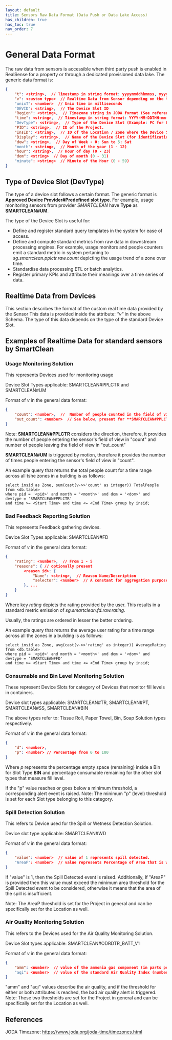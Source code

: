 ```yaml
---
layout: default
title: Sensors Raw Data Format (Data Push or Data Lake Access)
has_children: true
has_toc: true
nav_order: 7
---
```

# General Data Format
The raw data from sensors is accessible when third party push is enabled in RealSense for a property or through a dedicated provisioned data lake.
The generic data format is:

```json
{
	"t": <string>,  // Timestamp in string format: yyyymmddhhmmss, yyyy=year, mm=month, dd=day
	"v": <custom type>  // Realtime Data from Sensor depending on the type of the Sensor
	"unixT": <number>  // Unix time in milliseconds
	"DEVID": <string>,  // The Device Slot ID
	"Region": <string>,  // Timezone string in JODA format (See reference at bottom of page)
	"time": <string>,  // Timestamp in string format: YYYY-MM-DDTHH:mm:ss+offset
	"DevType": <string>,  // Type of the Device Slot (Example: PC for People Counter, FD for Feedback etc).
	"PID": <string>,  // ID of the Project.
	"InsID": <string>,  // ID of the Location / Zone where the Device Slot is located.
	"Display": <string>,  // Name of the Device Slot (for identification)
	"dow": <string>,  // Day of Week - 0: Sun to 5: Sat
	"month": <string>,  // Month of the year (1 - 12)
	"hour": <string>,  // Hour of day (0 - 23)
	"dom": <string>  // Day of month (0 - 31)
	"minute": <string>  // Minute of the Hour (0 - 59)
}
```

## Type of Device Slot (DevType)
The type of a device slot follows a certain format. 
The generic format is **Approved Device Provider#Predefined slot type**. 
For example, usage monitoring sensors from provider *SMARTCLEAN* have **Type** as **SMARTCLEAN#UM**.

The type of the Device Slot is useful for:
* Define and register standard query templates in the system for ease of access.
* Define and compute standard metrics from raw data in downstream processing engines. For example, usage monitors and people counters emit a standard metric in system pertaning to *sg.smartclean.pplctr.raw.count* depicting the usage trend of a zone over time.
* Standardise data processing ETL or batch analytics.
* Register primary KPIs and attribute their meanings over a time series of data.

## Realtime Data from Devices
This section describes the format of the custom real time data provided by the Sensor
This data is provided inside the attribute: *"v"* in the above Schema. 
The type of this data depends on the type of the standard Device Slot.

## Examples of Realtime Data for standard sensors by SmartClean

### Usage Monitoring Solution
This represents Devices used for monitoring usage

Device Slot Types applicable: SMARTCLEAN#PPLCTR and SMARTCLEAN#UM

Format of *v* in the general data format:
```json
{
	"count": <number>,  //  Number of people counted in the field of view at a time.
	"out_count": <number>  // See below, present for **SMARTCLEAN#PPLCTR** type only
}
```
Note: 
**SMARTCLEAN#PPLCTR** considers the direction, therefore, it 
provides the number of people entering the sensor's field of view in "count"
and number of people leaving the field of view in "out_count"

**SMARTCLEAN#UM** is triggered by motion, therefore it provides the number of times
people entering the sensor's field of view in "count".

An example query that returns the total people count for a time range across all tshe zones in a building is as follows:
```
select insid as Zone, sum(cast(v->>'count' as integer)) TotalPeople from <db.table>
where pid = '<pid>' and month = '<month>' and dom = '<dom>' and devtype = 'SMARTCLEAN#PPLCTR'
and time >= <Start Time> and time <= <End Time> group by insid;
```

### Bad Feedback Reporting Solution
This represents Feedback gathering devices.

Device Slot Types applicable: SMARTCLEAN#FD

Format of *v* in the general data format:
```json
{
	"rating": <number>,  // From 1 - 5
	"reasons": { // optionally present
		<reason id>: {
			"Name": <string>,  // Reason Name/Description
			"selector": <number>  // A constant for aggregation purposes
		}, ...
	}
}
```
Where key *rating* depicts the rating provided by the user. This results in a 
standard metric emission of *sg.smartclean.fd.raw.rating*.

Usually, the ratings are ordered in lesser the better ordering.

An example query that returns the average user rating for a time range across all the zones in a building is as follows:
```
select insid as Zone, avg(cast(v->>'rating' as integer)) AverageRating from <db.table>
where pid = '<pid>' and month = '<month>' and dom = '<dom>' and devtype = 'SMARTCLEAN#FD'
and time >= <Start Time> and time <= <End Time> group by insid;
```

### Consumable and Bin Level Monitoring Solution 
These represent Device Slots for category of Devices that monitor fill levels in containers.

Device slot types applicable: SMARTCLEAN#TR, SMARTCLEAN#PT, SMARTCLEAN#SS, SMARTCLEAN#BIN

The above types refer to: Tissue Roll, Paper Towel, Bin, Soap Solution types respectively.

Format of *v* in the general data format:
```json
{
	"d": <number>,
	"p": <number> // Percentage from 0 to 100
}
```

Where *p* represents the percentage empty space (remaining) inside a Bin for Slot Type **BIN** 
and percentage consumable remaining for the other slot types that measure fill level.

If the "p" value reaches or goes below a minimum threshold, a corresponding alert event is raised.
Note: The minimum "p" (level) threshold is set for each Slot type belonging to this category.

### Spill Detection Solution
This refers to Device used for the Spill or Wetness Detection Solution.

Device slot type applicable: SMARTCLEAN#WD

Format of *v* in the general data format:
```json
{
	"value": <number>  // value of 1 represents spill detected.
    "AreaP": <number>  // value represents Percentage of Area that is wet  
}
```
If "value" is 1, then the Spill Detected event is raised.
Additionally, If "AreaP" is provided then this value must exceed
the minimum area threshold for the Spill Detected event to be considered,
otherwise it means that the area of the spill is insufficient.

Note: The AreaP threshold is set for the Project in general and can be specifically set for the Location as well.

### Air Quality Monitoring Solution
This refers to the Devices used for the Air Quality Monitoring Solution.

Device Slot types applicable: SMARTCLEAN#ODRDTR_BATT_V1

Format of *v* in the general data format:
```json
{
	"amm": <number>  // value of the ammonia gas component (in parts per billion)
    "aqi": <number>  // value of the standard Air Quality Index (number between 1 - 500)
}
```

"amm" and "aqi" values describe the air quality, and if the threshold 
for either or both attributes is reached, the bad air quality alert is triggered.
Note: These two thresholds are set for the Project in general and can be specifically set for the Location as well. 

## References
JODA Timezone: https://www.joda.org/joda-time/timezones.html